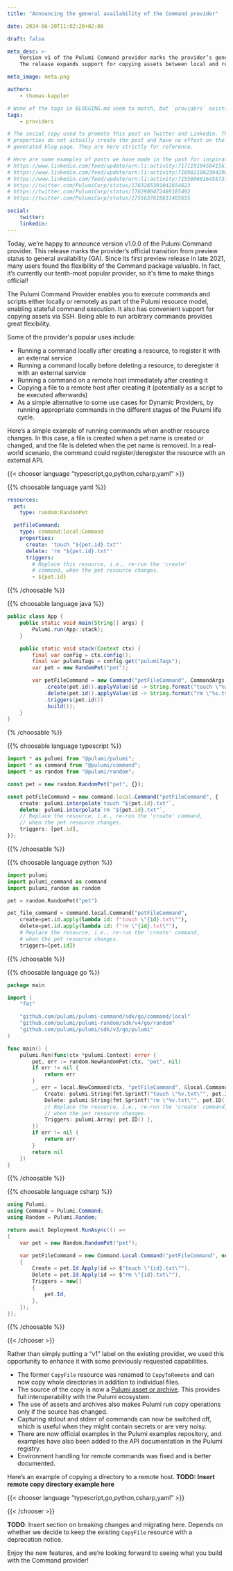```yaml
---
title: "Announcing the general availability of the Command provider"

date: 2024-06-20T11:02:20+02:00

draft: false

meta_desc: >-
    Version v1 of the Pulumi Command provider marks the provider’s general availability (GA).
    The release expands support for copying assets between local and remote hosts.

meta_image: meta.png

authors:
    - thomas-kappler

# None of the tags in BLOGGING.md seem to match, but `providers` exists already
tags:
    - providers

# The social copy used to promote this post on Twitter and Linkedin. These
# properties do not actually create the post and have no effect on the
# generated blog page. They are here strictly for reference.

# Here are some examples of posts we have made in the past for inspiration:
# https://www.linkedin.com/feed/update/urn:li:activity:7171191945841561601
# https://www.linkedin.com/feed/update/urn:li:activity:7169021002394296320
# https://www.linkedin.com/feed/update/urn:li:activity:7155606616455737345
# https://twitter.com/PulumiCorp/status/1763265391042654623
# https://twitter.com/PulumiCorp/status/1762900472489185492
# https://twitter.com/PulumiCorp/status/1755637618631405655

social:
    twitter:
    linkedin:
---
```


Today, we’re happy to announce version v1.0.0 of the Pulumi Command provider. This release marks the provider’s official transition from preview status to general availability (GA).
Since its first preview release in late 2021, many users found the flexibility of the Command package valuable. In fact, it’s currently our tenth-most popular provider, so it's time to make things official!

<!--more-->

The Pulumi Command Provider enables you to execute commands and scripts either locally or remotely as part of the Pulumi resource model, enabling stateful command execution. It also has convenient support for copying assets via SSH. Being able to run arbitrary commands provides great flexibility.

Some of the provider's popular uses include:

- Running a command locally after creating a resource, to register it with an external service
- Running a command locally before deleting a resource, to deregister it with an external service
- Running a command on a remote host immediately after creating it
- Copying a file to a remote host after creating it (potentially as a script to be executed afterwards)
- As a simple alternative to some use cases for Dynamic Providers, by running appropriate commands in the different stages of the Pulumi life cycle.

Here’s a simple example of running commands when another resource changes. In this case, a file is created when a pet name is created or changed, and the file is deleted when the pet name is removed. In a real-world scenario, the command could register/deregister the resource with an external API.

{{< chooser language "typescript,go,python,csharp,yaml" >}}

{{% choosable language yaml %}}

```yaml
resources:
  pet:
    type: random:RandomPet

  petFileCommand:
    type: command:local:Command
    properties:
      create: 'touch "${pet.id}.txt"'
      delete: 'rm "${pet.id}.txt"'
      triggers:
        # Replace this resource, i.e., re-run the 'create'
        # command, when the pet resource changes.
        - ${pet.id}
```

{{% /choosable %}}

{{% choosable language java %}}

```java
public class App {
    public static void main(String[] args) {
        Pulumi.run(App::stack);
    }

    public static void stack(Context ctx) {
        final var config = ctx.config();
        final var pulumiTags = config.get("pulumiTags");
        var pet = new RandomPet("pet");

        var petFileCommand = new Command("petFileCommand", CommandArgs.builder()
            .create(pet.id().applyValue(id -> String.format("touch \"%s.txt\"", id)))
            .delete(pet.id().applyValue(id -> String.format("rm \"%s.txt\"", id)))
            .triggers(pet.id())
            .build());
    }
}
```

{% /choosable %}}

{{% choosable language typescript %}}

```typescript
import * as pulumi from "@pulumi/pulumi";
import * as command from "@pulumi/command";
import * as random from "@pulumi/random";

const pet = new random.RandomPet("pet", {});

const petFileCommand = new command.local.Command("petFileCommand", {
    create: pulumi.interpolate`touch "${pet.id}.txt"`,
    delete: pulumi.interpolate`rm "${pet.id}.txt"`,
    // Replace the resource, i.e., re-run the 'create' command,
    // when the pet resource changes.
    triggers: [pet.id],
});
```

{{% /choosable %}}

{{% choosable language python %}}

```python
import pulumi
import pulumi_command as command
import pulumi_random as random

pet = random.RandomPet("pet")

pet_file_command = command.local.Command("petFileCommand",
    create=pet.id.apply(lambda id: f"touch \"{id}.txt\""),
    delete=pet.id.apply(lambda id: f"rm \"{id}.txt\""),
    # Replace the resource, i.e., re-run the 'create' command,
    # when the pet resource changes.
    triggers=[pet.id])
```

{{% /choosable %}}

{{% choosable language go %}}

```go
package main

import (
	"fmt"

	"github.com/pulumi/pulumi-command/sdk/go/command/local"
	"github.com/pulumi/pulumi-random/sdk/v4/go/random"
	"github.com/pulumi/pulumi/sdk/v3/go/pulumi"
)

func main() {
	pulumi.Run(func(ctx *pulumi.Context) error {
		pet, err := random.NewRandomPet(ctx, "pet", nil)
		if err != nil {
			return err
		}
		_, err = local.NewCommand(ctx, "petFileCommand", &local.CommandArgs{
			Create: pulumi.String(fmt.Sprintf("touch \"%v.txt\"", pet.ID())),
			Delete: pulumi.String(fmt.Sprintf("rm \"%v.txt\"", pet.ID())),
			// Replace the resource, i.e., re-run the 'create' command,
			// when the pet resource changes.
			Triggers: pulumi.Array{ pet.ID() },
		})
		if err != nil {
			return err
		}
		return nil
	})
}
```

{{% /choosable %}}

{{% choosable language csharp %}}

```csharp
using Pulumi;
using Command = Pulumi.Command;
using Random = Pulumi.Random;

return await Deployment.RunAsync(() =>
{
    var pet = new Random.RandomPet("pet");

    var petFileCommand = new Command.Local.Command("petFileCommand", new()
    {
        Create = pet.Id.Apply(id => $"touch \"{id}.txt\""),
        Delete = pet.Id.Apply(id => $"rm \"{id}.txt\""),
        Triggers = new[]
        {
            pet.Id,
        },
    });
});
```

{{% /choosable %}}

{{< /chooser >}}

Rather than simply putting a “v1” label on the existing provider, we used this opportunity to enhance it with some previously requested capabilities.

- The former `CopyFile` resource was renamed to `CopyToRemote` and can now copy whole directories in addition to individual files.
- The source of the copy is now a [Pulumi asset or archive](https://www.pulumi.com/docs/concepts/assets-archives/). This provides full interoperability with the Pulumi ecosystem.
- The use of assets and archives also makes Pulumi run copy operations only if the source has changed.
- Capturing stdout and stderr of commands can now be switched off, which is useful when they might contain secrets or are very noisy.
- There are now official examples in the Pulumi examples repository, and examples have also been added to the API documentation in the Pulumi registry.
- Environment handling for remote commands was fixed and is better documented.

Here’s an example of copying a directory to a remote host.
**TODO: Insert remote copy directory example here**

{{< chooser language "typescript,go,python,csharp,yaml" >}}

{{< /chooser >}}

**TODO**: Insert section on breaking changes and migrating here. Depends on whether we decide to keep the existing `CopyFile` resource with a deprecation notice.

Enjoy the new features, and we’re looking forward to seeing what you build with the Command provider!
